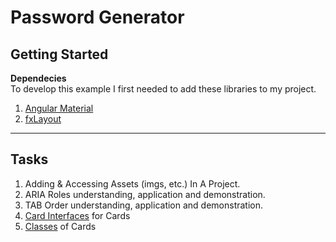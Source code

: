 # Password Generator


## Getting Started 

**Dependecies**  
To develop this example I first needed to add these libraries to my project.  
1. [Angular Material](https://www.npmjs.com/package/@angular/material)  
1. [fxLayout](https://www.npmjs.com/package/@angular/flex-layout)  

--- 

## Tasks  
1. Adding & Accessing Assets (imgs, etc.) In A Project.  
1. ARIA Roles understanding, application and demonstration.  
1. TAB Order understanding, application and demonstration.
1. [Card Interfaces](https://material.angular.io/components/card/api#interfaces) for Cards
1. [Classes](https://material.angular.io/components/card/api#classes) of Cards